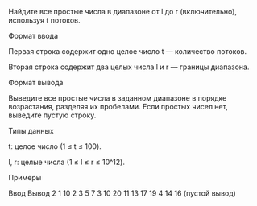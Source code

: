 Найдите все простые числа в диапазоне от l до r (включительно), используя t потоков.

Формат ввода

Первая строка содержит одно целое число t — количество потоков.

Вторая строка содержит два целых числа l и r — границы диапазона.

Формат вывода

Выведите все простые числа в заданном диапазоне в порядке возрастания, разделяя их пробелами. Если простых чисел нет, выведите пустую строку.

Типы данных

t: целое число (1 ≤ t ≤ 100).

l, r: целые числа (1 ≤ l ≤ r ≤ 10^12).

Примеры

Ввод	Вывод
2
1 10	2 3 5 7
3
10 20	11 13 17 19
4
14 16	(пустой вывод)